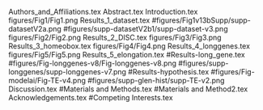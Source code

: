 Authors_and_Affiliations.tex
Abstract.tex
Introduction.tex
figures/Fig1/Fig1.png
Results_1_dataset.tex
#figures/Fig1v13bSupp/supp-datasetV2a.png
#figures/supp-datasetV2b1/supp-dataset-v3.png
figures/Fig2/Fig2.png
Results_2_DISC.tex
figures/Fig3/Fig3.png
Results_3_homeobox.tex
figures/Fig4/Fig4.png
Results_4_longgenes.tex
figures/Fig5/Fig5.png
Results_5_elongation.tex
#Results-long_gene.tex
#figures/Fig-longgenes-v8/Fig-longgenes-v8.png
#figures/supp-longgenes/supp-longgenes-v7.png
#Results-hypothesis.tex
#figures/Fig-modelai/Fig-TE-v4.png
#figures/supp-glen-hist/supp-TE-v2.png
Discussion.tex
#Materials and Methods.tex
#Materials and Method2.tex
Acknowledgements.tex
#Competing Interests.tex
